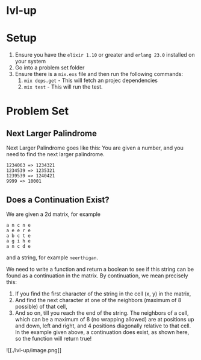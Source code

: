 # lvl-up

# Setup
1. Ensure you have the `elixir 1.10` or greater and `erlang 23.0` installed on your system
2. Go into a problem set folder
3. Ensure there is a `mix.exs` file and then run the following commands:
    1. `mix deps.get` - This will fetch an projec dependencies
    2. `mix test` - This will run the test.

# Problem Set
## Next Larger Palindrome
Next Larger Palindrome goes like this:
You are given a number, and you need to find the next larger palindrome.

```
1234063 => 1234321
1234539 => 1235321
1239539 => 1240421
9999 => 10001
```

## Does a Continuation Exist?
We are given a 2d matrix, for example

```
a n c n e
a e e r e
a b c t e
a g i h e
a n c d e
```

and a string, for example `neerthigan`.

We need to write a function and return a boolean to see if this string can be found as a continuation in the matrix. By continuation, we mean precisely this:
1. If you find the first character of the string in the cell (x, y) in the matrix,
2. And find the next character at one of the neighbors (maximum of 8 possible) of that cell,
3. And so on, till you reach the end of the string.
The neighbors of a cell, which can be a maximum of 8 (no wrapping allowed) are at positions up and down, left and right, and 4 positions diagonally relative to that cell.
In the example given above, a continuation does exist, as shown here, so the function will return true!

![[./lvl-up/image.png]]
